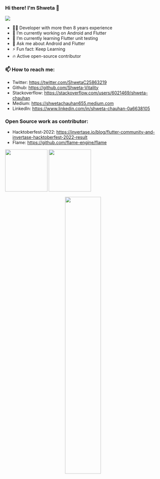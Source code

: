 ### Hi there! I'm Shweta 👋

![](https://komarev.com/ghpvc/?username=Shweta-Vitality&color=blue&style=flat)

- 👩‍💻 Developer with more then 8 years experience
- 🔭 I’m currently working on Android and Flutter
- 🌱 I’m currently learning Flutter unit testing
- 💬 Ask me about Android and Flutter
- ⚡  Fun fact: Keep Learning
- 🔥 Active open-source contributor


### 📫 How to reach me:

- Twitter: https://twitter.com/ShwetaC25863219
- Github: https://github.com/Shweta-Vitality
- Stackoverflow: https://stackoverflow.com/users/6021469/shweta-chauhan
- Medium: https://shwetachauhan655.medium.com
- LinkedIn: https://www.linkedin.com/in/shweta-chauhan-0a6638105


### Open Source work as contributor:
- Hacktoberfest-2022: https://invertase.io/blog/flutter-community-and-invertase-hacktoberfest-2022-result
- Flame: https://github.com/flame-engine/flame

<img height="137px" src="https://github-readme-stats.vercel.app/api?username=Shweta-Vitality&hide_title=true&hide_border=true&show_icons=true&count_private=true&line_height=21&theme=default" /><!-- wi*quL3fcV -->
<img height="137px" 
  src="https://github-readme-stats.vercel.app/api/top-langs/?username=Shweta-Vitality&hide=html&hide_title=true&hide_border=true&layout=compact&langs_count=6&exclude_repo=comp426,Redventures-Movie-Quotes&theme=default" />

<p align="center">
  <a href="https://github.com/Shweta-Vitality"><span>
    <img width="48%" src="https://github-readme-streak-stats.herokuapp.com/?user=Shweta-Vitality&theme=default" />
    </span></a>
</p>
</div>

